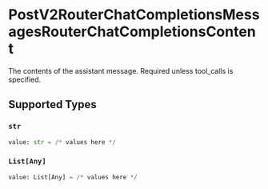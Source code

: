 # PostV2RouterChatCompletionsMessagesRouterChatCompletionsContent

The contents of the assistant message. Required unless tool_calls is specified.


## Supported Types

### `str`

```python
value: str = /* values here */
```

### `List[Any]`

```python
value: List[Any] = /* values here */
```

